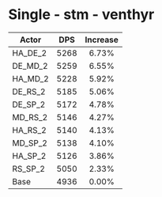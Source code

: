 # Single - stm - venthyr
| Actor | DPS | Increase |
|---|:---:|:---:|
|HA_DE_2|5268|6.73%|
|DE_MD_2|5259|6.55%|
|HA_MD_2|5228|5.92%|
|DE_RS_2|5185|5.06%|
|DE_SP_2|5172|4.78%|
|MD_RS_2|5146|4.27%|
|HA_RS_2|5140|4.13%|
|MD_SP_2|5138|4.10%|
|HA_SP_2|5126|3.86%|
|RS_SP_2|5050|2.33%|
|Base|4936|0.00%|
